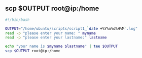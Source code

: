## scp $OUTPUT root@ip:/home


```bash
#!/bin/bash

OUTPUT="/home/ubuntu/scripts/script1_`date +%Y%m%d%H%M`.log"
read -p "please enter your name: " myname
read -p "please enter your lastname:" lastname

echo "your name is $myname $lastname" | tee $OUTPUT
scp $OUTPUT root@ip:/home
```
